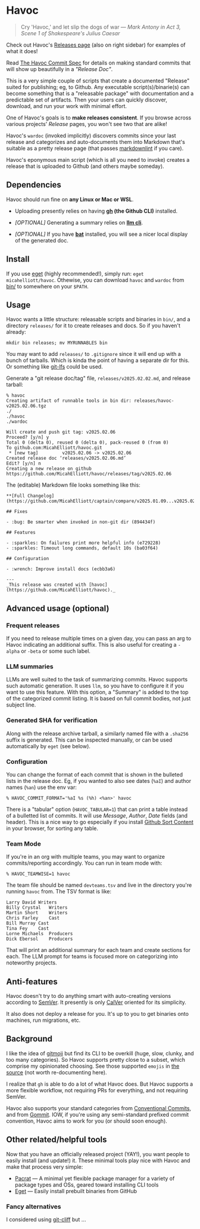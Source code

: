 # Havoc

> Cry 'Havoc,' and let slip the dogs of war
> — _Mark Antony in Act 3, Scene 1 of Shakespeare's Julius Caesar_

Check out Havoc's [Releases
page](https://github.com/MicahElliott/havoc/releases) (also on right sidebar)
for examples of what it does!

Read [The Havoc Commit Spec](https://micahelliott.github.io/havoc/) for
details on making standard commits that will show up beautifully in a
_"Release Doc"_.

This is a very simple couple of scripts that create a documented "Release"
suited for publishing; eg, to Github. Any executable script(s)/binarie(s) can
become something that is a "releasable package" with documentation and a
predictable set of artifacts. Then your users can quickly discover, download,
and run your work with minimal effort.

One of Havoc's goals is to **make releases consistent**. If you browse across
various projects' _Release_ pages, you won't see two that are alike!

Havoc's `wardoc` (invoked implicitly) discovers commits since your last
release and categorizes and auto-documents them into Markdown that's suitable
as a pretty release page (that passes
[markdownlint](https://github.com/markdownlint/markdownlint) if you care).

Havoc's eponymous main script (which is all you need to invoke) creates a
release that is uploaded to Github (and others maybe someday).

## Dependencies

Havoc should run fine on **any Linux or Mac or WSL**.

- Uploading presently relies on having **[gh](https://cli.github.com/) (the
  Github CLI)** installed.

- _[OPTIONAL]_ Generating a summary relies on **[llm cli](https://github.com/simonw/llm)**.

- _[OPTIONAL]_ If you have **[bat](https://github.com/sharkdp/bat)**
  installed, you will see a nicer local display of the generated doc.

## Install

If you use [eget](https://github.com/zyedidia/eget) (highly recommended!),
simply run: `eget micahelliott/havoc`. Othewise, you can download `havoc` and
`wardoc` from [bin/](./bin) to somewhere on your `$PATH`.

## Usage

Havoc wants a little structure: releasable scripts and binaries in `bin/`, and
a directory `releases/` for it to create releases and docs. So if you haven't
already:

```
mkdir bin releases; mv MYRUNNABLES bin
```

You may want to add `releases/` to `.gitignore` since it will end up with a
bunch of tarballs. Which is kinda the point of having a separate dir for this.
Or something like [git-lfs](https://github.com/git-lfs/git-lfs) could be used.

Generate a "git release doc/tag" file, `releases/v2025.02.02.md`, and release
tarball:

```
% havoc
Creating artifact of runnable tools in bin dir: releases/havoc-v2025.02.06.tgz
./
./havoc
./wardoc

Will create and push git tag: v2025.02.06
Proceed? [y/n] y
Total 0 (delta 0), reused 0 (delta 0), pack-reused 0 (from 0)
To github.com:MicahElliott/havoc.git
 * [new tag]         v2025.02.06 -> v2025.02.06
Created release doc ‘releases/v2025.02.06.md’
Edit? [y/n] n
Creating a new release on github
https://github.com/MicahElliott/havoc/releases/tag/v2025.02.06
```

The (editable) Markdown file looks something like this:

```
**[Full Changelog](https://github.com/MicahElliott/captain/compare/v2025.01.09...v2025.02.02)**

## Fixes

- :bug: Be smarter when invoked in non-git dir (894434f)

## Features

- :sparkles: On failures print more helpful info (e729228)
- :sparkles: Timeout long commands, default 10s (ba03f64)

## Configuration

- :wrench: Improve install docs (ecbb3a6)

---
_This release was created with [havoc](https://github.com/MicahElliott/havoc)._
```

## Advanced usage (optional)

### Frequent releases

If you need to release multiple times on a given day, you can pass an arg to
Havoc indicating an additional suffix. This is also useful for creating a
`-alpha` or `-beta` or some such label.

### LLM summaries

LLMs are well suited to the task of summarizing commits. Havoc supports such
automatic generation. It uses `llm`, so you have to configure it if you want
to use this feature. With this option, a "Summary" is added to the top of the
categorized commit listing. It is based on full commit bodies, not just
subject line.

### Generated SHA for verification

Along with the release archive tarball, a similarly named file with a
`.sha256` suffix is generated. This can be inspected manually, or can be used
automatically by `eget` (see below).

### Configuration

You can change the format of each commit that is shown in the bulleted lists
in the release doc. Eg, if you wanted to also see dates (`%aI`) and author
names (`%an`) use the env var:

```
% HAVOC_COMMIT_FORMAT='%aI %s (%h) <%an>' havoc
```

There is a "tabular" option (`HAVOC_TABULAR=1`) that can print a table instead
of a bulletted list of commits. It will use _Message_, _Author_, _Date_
fields (and header). This is a nice way to go especially if you install
[Github Sort
Content](https://github.com/Mottie/GitHub-userscripts/wiki/GitHub-sort-content)
in your browser, for sorting any table.

### Team Mode

If you're in an org with multiple teams, you may want to organize
commits/reporting accordingly. You can run in team mode with:

```
% HAVOC_TEAMWISE=1 havoc
```

The team file should be named `devteams.tsv` and live in the directory you're
running `havoc` from. The TSV format is like:

```
Larry David	Writers
Billy Crystal	Writers
Martin Short	Writers
Chris Farley	Cast
Bill Murray	Cast
Tina Fey	Cast
Lorne Michaels	Producers
Dick Ebersol	Producers
```

That will print an additional summary for each team and create sections for
each. The LLM prompt for teams is focused more on categorizing into noteworthy
projects.

## Anti-features

Havoc doesn't try to do anything smart with auto-creating versions according
to [SemVer](https://semver.org/). It presently is only
[CalVer](https://calver.org/) oriented for its simplicity.

It also does not deploy a release for you. It's up to you to get binaries onto
machines, run migrations, etc.

## Background

I like the idea of [gitmoji](https://github.com/carloscuesta/gitmoji-cli) but
find its CLI to be overkill (huge, slow, clunky, and too many categories). So Havoc
supports pretty close to a subset, which comprise my opinionated choosing. See
those supported `emojis` in [the source](./bin/wardoc) (not worth re-documenting
here).

I realize that `gh` is able to do a lot of what Havoc does. But Havoc supports
a more flexible workflow, not requiring PRs for everything, and not requiring
SemVer.

Havoc also supports your standard categories from [Conventional
Commits](https://www.conventionalcommits.org/en/v1.0.0/#specification), and
from [Gommit](https://github.com/antham/gommit). IOW, if you're using any
semi-standard prefixed commit convention, Havoc aims to work for you (or
should soon enough).

## Other related/helpful tools

Now that you have an officially released project (YAY!), you want people to
easily install (and update!) it. These minimal tools play nice with Havoc and
make that process very simple:

- [Pacrat](https://github.com/MicahElliott/pacrat) — A minimal yet flexible
  package manager for a variety of package types and OSs, geared toward
  installing CLI tools
- [Eget](https://github.com/zyedidia/eget) — Easily install prebuilt binaries from GitHub

### Fancy alternatives

I considered using [git-cliff](https://github.com/orhun/git-cliff) but ...
